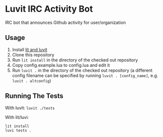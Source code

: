 Luvit IRC Activity Bot
======================
IRC bot that announces Github activity for user/organization

Usage
-----
1. Install [lit and luvit](https://luvit.io/)
2. Clone this repository
3. Run `lit install` in the directory of the checked out repository
4. Copy config.example.lua to config.lua and edit it
5. Run `luvit .` in the directory of the checked out repository (a different config filename can be specified by running `luvit . [config_name]`, e.g. `luvit . altconfig`)

Running The Tests
-----------------
With luvit: `luvit ./tests`

With lit/luvi:
```
lit install
luvi tests .
```
